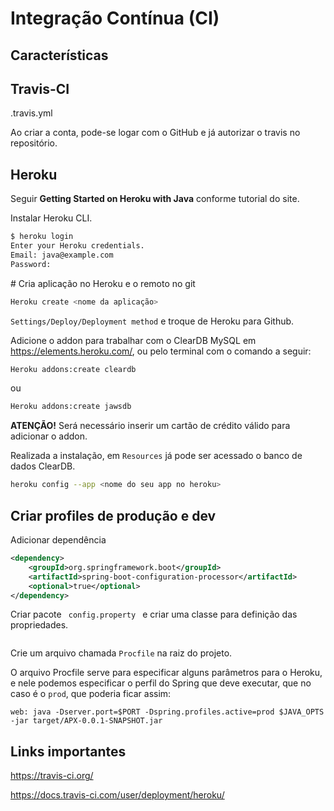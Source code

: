 # Integração Contínua (CI)


## Características





## Travis-CI

.travis.yml

Ao criar a conta, pode-se logar com o GitHub e já autorizar o travis no repositório.


## Heroku

Seguir <b>Getting Started on Heroku with Java</b> conforme tutorial do site.


Instalar Heroku CLI.


```bash 
$ heroku login
Enter your Heroku credentials.
Email: java@example.com
Password:
```

\# Cria aplicação no Heroku e o remoto no git

```bash
Heroku create <nome da aplicação>
```

<code>Settings/Deploy/Deployment method</code> e troque de Heroku para Github.

Adicione o addon para trabalhar com o ClearDB MySQL em <link>https://elements.heroku.com/</link>, ou pelo terminal com o 
comando a seguir:
```bash
Heroku addons:create cleardb
```
ou
```bash
Heroku addons:create jawsdb
```

<b>ATENÇÃO!</b> Será necessário inserir um cartão de crédito válido para adicionar o addon.

Realizada a instalação, em <code>Resources</code> já pode ser acessado o banco de dados ClearDB.

```bash
heroku config --app <nome do seu app no heroku>
```

## Criar profiles de produção e dev

Adicionar dependência
```xml
<dependency>
	<groupId>org.springframework.boot</groupId>
	<artifactId>spring-boot-configuration-processor</artifactId>
	<optional>true</optional>
</dependency>
```

Criar pacote <code> config.property </code> e criar uma classe para definição das propriedades.
```java


```

Crie um arquivo chamada <code>Procfile</code> na raiz do projeto.

O arquivo Procfile serve para especificar alguns parâmetros para o Heroku, e nele podemos especificar o perfil do Spring 
que deve executar, que no caso é o <code>prod</code>, que poderia ficar assim:
```
web: java -Dserver.port=$PORT -Dspring.profiles.active=prod $JAVA_OPTS -jar target/APX-0.0.1-SNAPSHOT.jar
```



## Links importantes

https://travis-ci.org/

https://docs.travis-ci.com/user/deployment/heroku/


